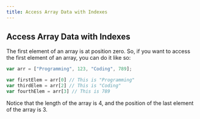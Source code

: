 ```yaml
---
title: Access Array Data with Indexes
---
```

## Access Array Data with Indexes

<!-- The article goes here, in GitHub-flavored Markdown. Feel free to add YouTube videos, images, and CodePen/JSBin embeds  -->
The first element of an array is at position zero. So, if you want to access the first element of an array, you can do it like so:

```javascript
var arr = ["Programming", 123, "Coding", 789];

var firstElem = arr[0] // This is "Programming"
var thirdElem = arr[2] // This is "Coding"
var fourthElem = arr[3] // This is 789
```

Notice that the length of the array is 4, and the position of the last element of the array is 3.

